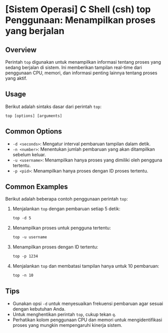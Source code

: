 # [Sistem Operasi] C Shell (csh) top Penggunaan: Menampilkan proses yang berjalan

## Overview
Perintah `top` digunakan untuk menampilkan informasi tentang proses yang sedang berjalan di sistem. Ini memberikan tampilan real-time dari penggunaan CPU, memori, dan informasi penting lainnya tentang proses yang aktif.

## Usage
Berikut adalah sintaks dasar dari perintah `top`:

```
top [options] [arguments]
```

## Common Options
- `-d <seconds>`: Mengatur interval pembaruan tampilan dalam detik.
- `-n <number>`: Menentukan jumlah pembaruan yang akan ditampilkan sebelum keluar.
- `-u <username>`: Menampilkan hanya proses yang dimiliki oleh pengguna tertentu.
- `-p <pid>`: Menampilkan hanya proses dengan ID proses tertentu.

## Common Examples
Berikut adalah beberapa contoh penggunaan perintah `top`:

1. Menjalankan `top` dengan pembaruan setiap 5 detik:
   ```csh
   top -d 5
   ```

2. Menampilkan proses untuk pengguna tertentu:
   ```csh
   top -u username
   ```

3. Menampilkan proses dengan ID tertentu:
   ```csh
   top -p 1234
   ```

4. Menjalankan `top` dan membatasi tampilan hanya untuk 10 pembaruan:
   ```csh
   top -n 10
   ```

## Tips
- Gunakan opsi `-d` untuk menyesuaikan frekuensi pembaruan agar sesuai dengan kebutuhan Anda.
- Untuk menghentikan perintah `top`, cukup tekan `q`.
- Perhatikan kolom penggunaan CPU dan memori untuk mengidentifikasi proses yang mungkin mempengaruhi kinerja sistem.